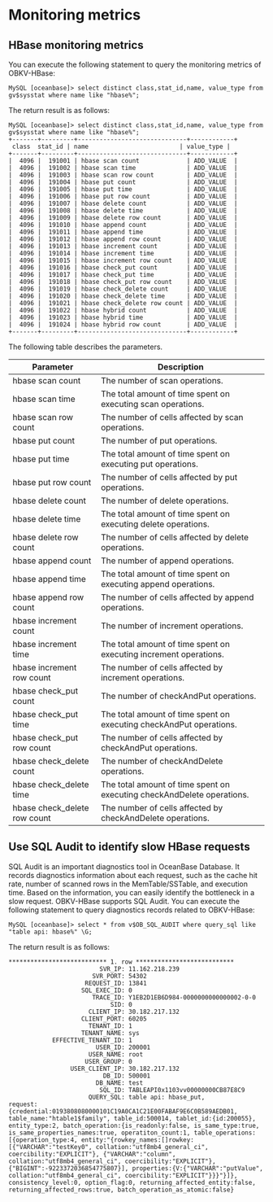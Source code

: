 # Monitoring metrics

## HBase monitoring metrics

You can execute the following statement to query the monitoring metrics of OBKV-HBase:

```
MySQL [oceanbase]> select distinct class,stat_id,name, value_type from gv$sysstat where name like "hbase%";
```

The return result is as follows:

```
MySQL [oceanbase]> select distinct class,stat_id,name, value_type from gv$sysstat where name like "hbase%";
+-------+---------+------------------------------+------------+
 class  stat_id | name                         | value_type |
+-------+---------+------------------------------+------------+
|  4096 |  191001 | hbase scan count             | ADD_VALUE  |
|  4096 |  191002 | hbase scan time              | ADD_VALUE  |
|  4096 |  191003 | hbase scan row count         | ADD_VALUE  |
|  4096 |  191004 | hbase put count              | ADD_VALUE  |
|  4096 |  191005 | hbase put time               | ADD_VALUE  |
|  4096 |  191006 | hbase put row count          | ADD_VALUE  |
|  4096 |  191007 | hbase delete count           | ADD_VALUE  |
|  4096 |  191008 | hbase delete time            | ADD_VALUE  |
|  4096 |  191009 | hbase delete row count       | ADD_VALUE  |
|  4096 |  191010 | hbase append count           | ADD_VALUE  |
|  4096 |  191011 | hbase append time            | ADD_VALUE  |
|  4096 |  191012 | hbase append row count       | ADD_VALUE  |
|  4096 |  191013 | hbase increment count        | ADD_VALUE  |
|  4096 |  191014 | hbase increment time         | ADD_VALUE  |
|  4096 |  191015 | hbase increment row count    | ADD_VALUE  |
|  4096 |  191016 | hbase check_put count        | ADD_VALUE  |
|  4096 |  191017 | hbase check_put time         | ADD_VALUE  |
|  4096 |  191018 | hbase check_put row count    | ADD_VALUE  |
|  4096 |  191019 | hbase check_delete count     | ADD_VALUE  |
|  4096 |  191020 | hbase check_delete time      | ADD_VALUE  |
|  4096 |  191021 | hbase check_delete row count | ADD_VALUE  |
|  4096 |  191022 | hbase hybrid count           | ADD_VALUE  |
|  4096 |  191023 | hbase hybrid time            | ADD_VALUE  |
|  4096 |  191024 | hbase hybrid row count       | ADD_VALUE  |
+-------+---------+------------------------------+------------+
```

The following table describes the parameters.

| Parameter | Description |
|---|---|
| hbase scan count | The number of scan operations. |
| hbase scan time | The total amount of time spent on executing scan operations. |
| hbase scan row count | The number of cells affected by scan operations. |
| hbase put count | The number of put operations. |
| hbase put time | The total amount of time spent on executing put operations. |
| hbase put row count | The number of cells affected by put operations. |
| hbase delete count | The number of delete operations. |
| hbase delete time | The total amount of time spent on executing delete operations. |
| hbase delete row count | The number of cells affected by delete operations. |
| hbase append count | The number of append operations. |
| hbase append time | The total amount of time spent on executing append operations. |
| hbase append row count | The number of cells affected by append operations. |
| hbase increment count | The number of increment operations. |
| hbase increment time | The total amount of time spent on executing increment operations. |
| hbase increment row count | The number of cells affected by increment operations. |
| hbase check_put count | The number of checkAndPut operations. |
| hbase check_put time | The total amount of time spent on executing checkAndPut operations. |
| hbase check_put row count | The number of cells affected by checkAndPut operations. |
| hbase check_delete count | The number of checkAndDelete operations. |
| hbase check_delete time | The total amount of time spent on executing checkAndDelete operations. |
| hbase check_delete row count | The number of cells affected by checkAndDelete operations. |


## Use SQL Audit to identify slow HBase requests

SQL Audit is an important diagnostics tool in OceanBase Database. It records diagnostics information about each request, such as the cache hit rate, number of scanned rows in the MemTable/SSTable, and execution time. Based on the information, you can easily identify the bottleneck in a slow request. OBKV-HBase supports SQL Audit. You can execute the following statement to query diagnostics records related to OBKV-HBase:

```
MySQL [oceanbase]> select * from v$OB_SQL_AUDIT where query_sql like "table api: hbase%" \G;
```

The return result is as follows:

```
*************************** 1. row ***************************
                         SVR_IP: 11.162.218.239
                       SVR_PORT: 54302
                     REQUEST_ID: 13841
                    SQL_EXEC_ID: 0
                       TRACE_ID: Y1EB2D1EB6D984-0000000000000002-0-0
                            SID: 0
                      CLIENT_IP: 30.182.217.132
                    CLIENT_PORT: 60205
                      TENANT_ID: 1
                    TENANT_NAME: sys
            EFFECTIVE_TENANT_ID: 1
                        USER_ID: 200001
                      USER_NAME: root
                     USER_GROUP: 0
                 USER_CLIENT_IP: 30.182.217.132
                          DB_ID: 500001
                        DB_NAME: test
                         SQL_ID: TABLEAPI0x1103vv00000000CB87E8C9
                      QUERY_SQL: table api: hbase_put,
request: {credential:0193808080000101C19A0CA1C21E00FABAF9E6C0B589AEDB01, table_name:"htable1$family", table_id:500014, tablet_id:{id:200055}, entity_type:2, batch_operation:{is_readonly:false, is_same_type:true, is_same_properties_names:true, operatiton_count:1, table_operations:[{operation_type:4, entity:"{rowkey_names:[]rowkey:[{"VARCHAR":"testKey0", collation:"utf8mb4_general_ci", coercibility:"EXPLICIT"}, {"VARCHAR":"column", collation:"utf8mb4_general_ci", coercibility:"EXPLICIT"}, {"BIGINT":-9223372036854775807}], properties:{V:{"VARCHAR":"putValue", collation:"utf8mb4_general_ci", coercibility:"EXPLICIT"}}}"}]}, consistency_level:0, option_flag:0, returning_affected_entity:false, returning_affected_rows:true, batch_operation_as_atomic:false}   
```